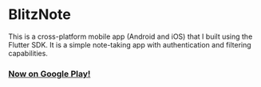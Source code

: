 # BlitzNote

This is a cross-platform mobile app (Android and iOS) that I built using the Flutter SDK. It is a simple note-taking app with authentication and filtering capabilities.

### [Now on Google Play!](https://play.google.com/store/apps/details?id=com.blitznote)
